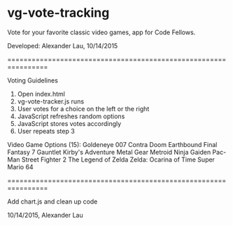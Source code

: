 # vg-vote-tracking
Vote for your favorite classic video games, app for Code Fellows.

Developed: Alexander Lau, 10/14/2015

================================================================

Voting Guidelines

1. Open index.html
2. vg-vote-tracker.js runs
3. User votes for a choice on the left or the right
4. JavaScript refreshes random options
5. JavaScript stores votes accordingly
6. User repeats step 3

Video Game Options (15):
Goldeneye 007
Contra
Doom
Earthbound
Final Fantasy 7
Gauntlet
Kirby's Adventure
Metal Gear
Metroid
Ninja Gaiden
Pac-Man
Street Fighter 2
The Legend of Zelda
Zelda: Ocarina of Time
Super Mario 64

================================================================

Add chart.js and clean up code

10/14/2015, Alexander Lau
